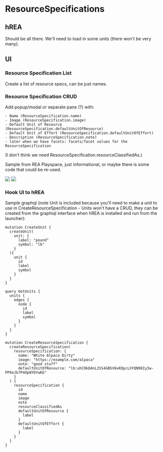 # ResourceSpecifications

## hREA

Should be all there.  We'll need to load in some units (there won't be very many).

## UI

### Resource Specification List
Create a list of resource specs, can be just names.

### Resource Specification CRUD
Add popup/modal or separate pane (?) with:

    - Name (ResourceSpecification.name)
    - Image (ResourceSpecification.image)
    - Default Unit of Resource (ResourceSpecification.defaultUnitOfResource)
    - Default Unit of Effort (ResourceSpecification.defaultUnitOfEffort)
    - Description (ResourceSpecification.note)
    - later when we have facets: facets/facet values for the ResourceSpecification
    
(I don't think we need ResourceSpecification.resourceClassifiedAs.)
    
Sample from REA Playspace, just informational, or maybe there is some code that could be re-used.

![](https://i.imgur.com/MPqKQYd.png)
![](https://i.imgur.com/9VaVUA9.png)

### Hook UI to hREA

Sample graphql (note Unit is included because you'll need to make a unit to use in CreateResourceSpecification - Units won't have a CRUD, they can be created from the graphiql interface when hREA is installed and run from the launcher):
```
mutation CreateUnit {
  createUnit(
    unit: {
      label: "pound"
      symbol: "lb"
    }
  ){
    unit {
      id
      label
      symbol
    }
  }
}

query GetUnits {
  units {
    edges {
      node {
        id
        label
        symbol
      }
    }
  }
}

mutation CreateResourceSpecification {
  createResourceSpecification(
    resourceSpecification: {
      name: "White Alpaca Dirty"
      image: "https://example.com/alpaca"
      note: "good stuff"
      defaultUnitOfResource: "lb:uhC0kQ4nL2SS4GBSV6xKDpcLXYQN98Iy3w-PPXeJk7P4OpNYDYwKb"
    } 
  ) {
    resourceSpecification {
      id
      name
      image
      note
      resourceClassifiedAs
      defaultUnitOfResource {
        label
      }
      defaultUnitOfEffort {
        label
      }
    }
  }
}
```
